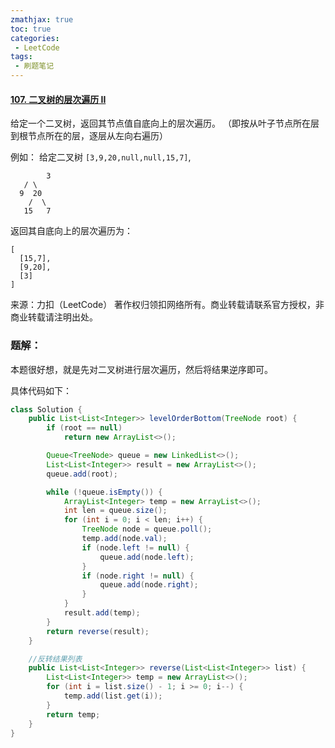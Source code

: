 ```yaml
---
zmathjax: true
toc: true
categories:
 - LeetCode
tags:
 - 刷题笔记
---
```


#### [107. 二叉树的层次遍历 II](https://leetcode-cn.com/problems/binary-tree-level-order-traversal-ii/)

给定一个二叉树，返回其节点值自底向上的层次遍历。 （即按从叶子节点所在层到根节点所在的层，逐层从左向右遍历）

<!--more-->

例如：
给定二叉树 `[3,9,20,null,null,15,7]`,

    		3
       / \
      9  20
        /  \
       15   7
返回其自底向上的层次遍历为：

```
[
  [15,7],
  [9,20],
  [3]
]
```

来源：力扣（LeetCode）
著作权归领扣网络所有。商业转载请联系官方授权，非商业转载请注明出处。

### 题解：

本题很好想，就是先对二叉树进行层次遍历，然后将结果逆序即可。

具体代码如下：

```java
class Solution {
    public List<List<Integer>> levelOrderBottom(TreeNode root) {
        if (root == null)
            return new ArrayList<>();

        Queue<TreeNode> queue = new LinkedList<>();
        List<List<Integer>> result = new ArrayList<>();
        queue.add(root);

        while (!queue.isEmpty()) {
            ArrayList<Integer> temp = new ArrayList<>();
            int len = queue.size();
            for (int i = 0; i < len; i++) {
                TreeNode node = queue.poll();
                temp.add(node.val);
                if (node.left != null) {
                    queue.add(node.left);
                }
                if (node.right != null) {
                    queue.add(node.right);
                }
            }
            result.add(temp);
        }
        return reverse(result);
    }

    //反转结果列表
    public List<List<Integer>> reverse(List<List<Integer>> list) {
        List<List<Integer>> temp = new ArrayList<>();
        for (int i = list.size() - 1; i >= 0; i--) {
            temp.add(list.get(i));
        }
        return temp;
    }
}
```

